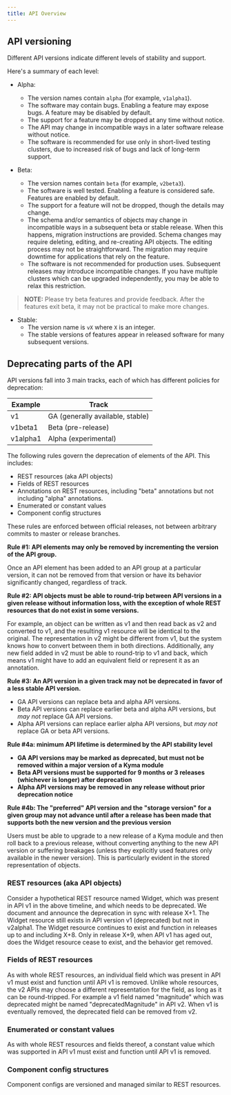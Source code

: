 ```yaml
---
title: API Overview
---
```


## API versioning

Different API versions indicate different levels of stability and support.

Here's a summary of each level:

- Alpha:
  - The version names contain `alpha` (for example, `v1alpha1`).
  - The software may contain bugs. Enabling a feature may expose bugs. A feature may be disabled by default.
  - The support for a feature may be dropped at any time without notice.
  - The API may change in incompatible ways in a later software release without notice.
  - The software is recommended for use only in short-lived testing clusters, due to increased risk of bugs and lack of long-term support.

- Beta:
  - The version names contain `beta` (for example, `v2beta3`).
  - The software is well tested. Enabling a feature is considered safe. Features are enabled by default.
  - The support for a feature will not be dropped, though the details may change.
  - The schema and/or semantics of objects may change in incompatible ways in a subsequent beta or stable release. When this happens, migration instructions are provided. Schema changes may require deleting, editing, and re-creating API objects. The editing process may not be straightforward. The migration may require downtime for applications that rely on the feature.
  - The software is not recommended for production uses. Subsequent releases may introduce incompatible changes. If you have multiple clusters which can be upgraded independently, you may be able to relax this restriction.

 >**NOTE:** Please try beta features and provide feedback. After the features exit beta, it may not be practical to make more changes.

- Stable:
  - The version name is `vX` where `X` is an integer.
  - The stable versions of features appear in released software for many subsequent versions.
  
## Deprecating parts of the API

API versions fall into 3 main tracks, each of which has different policies for deprecation:

| Example  | Track                            |
|----------|----------------------------------|
| v1       | GA (generally available, stable) |
| v1beta1  | Beta (pre-release)               |
| v1alpha1 | Alpha (experimental)             |

The following rules govern the deprecation of elements of the API.  This
includes:

   * REST resources (aka API objects)
   * Fields of REST resources
   * Annotations on REST resources, including "beta" annotations but not including "alpha" annotations.
   * Enumerated or constant values
   * Component config structures

These rules are enforced between official releases, not between arbitrary commits to master or release branches.

**Rule #1: API elements may only be removed by incrementing the version of the API group.**

Once an API element has been added to an API group at a particular version, it can not be removed from that version or have its behavior significantly changed, regardless of track.

**Rule #2: API objects must be able to round-trip between API versions in a given release without information loss, with the exception of whole REST resources that do not exist in some versions.**

For example, an object can be written as v1 and then read back as v2 and converted to v1, and the resulting v1 resource will be identical to the original.  The representation in v2 might be different from v1, but the system knows how to convert between them in both directions.  Additionally, any new field added in v2 must be able to round-trip to v1 and back, which means v1 might have to add an equivalent field or represent it as an annotation.

**Rule #3: An API version in a given track may not be deprecated in favor of a less stable API version.**

  * GA API versions can replace beta and alpha API versions.
  * Beta API versions can replace earlier beta and alpha API versions, but *may not* replace GA API versions.
  * Alpha API versions can replace earlier alpha API versions, but *may not* replace GA or beta API versions.

**Rule #4a: minimum API lifetime is determined by the API stability level**

   * **GA API versions may be marked as deprecated, but must not be removed within a major version of a Kyma module**
   * **Beta API versions must be supported for 9 months or 3 releases (whichever is longer) after deprecation**
   * **Alpha API versions may be removed in any release without prior deprecation notice**

**Rule #4b: The "preferred" API version and the "storage version" for a given group may not advance until after a release has been made that supports both the new version and the previous version**

Users must be able to upgrade to a new release of a Kyma module and then roll back to a previous release, without converting anything to the new API version or suffering breakages (unless they explicitly used features only available in the newer version). This is particularly evident in the stored representation of objects.

### REST resources (aka API objects)

Consider a hypothetical REST resource named Widget, which was present in API v1 in the above timeline, and which needs to be deprecated. We document and announce the deprecation in sync with release X+1. The Widget resource still exists in API version v1 (deprecated) but not in v2alpha1. The Widget resource continues to exist and function in releases up to and including X+8. Only in release X+9, when API v1 has aged out, does the Widget resource cease to exist, and the behavior get removed.

### Fields of REST resources

As with whole REST resources, an individual field which was present in API v1 must exist and function until API v1 is removed.  Unlike whole resources, the v2 APIs may choose a different representation for the field, as long as it can be round-tripped. For example a v1 field named "magnitude" which was deprecated might be named "deprecatedMagnitude" in API v2. When v1 is eventually removed, the deprecated field can be removed from v2.

### Enumerated or constant values

As with whole REST resources and fields thereof, a constant value which was supported in API v1 must exist and function until API v1 is removed.

### Component config structures

Component configs are versioned and managed similar to REST resources.
